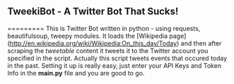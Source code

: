 ## TweekiBot - A Twitter Bot That Sucks!
=========
This is Twitter Bot written in python - using requests, beautifulsoup, tweepy modules. It loads the [Wikipedia page]
(http://en.wikipedia.org/wiki/Wikipedia:On_this_day/Today) and then after scraping the *tweetable* content it tweets
it to the Twitter account you specified in the script. Actually this script tweets events that occured today in the 
past. Setting it up is really easy, just enter your API Keys and Token Info in the **main.py** file and you are good to go.
